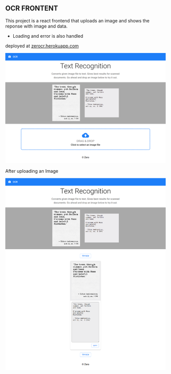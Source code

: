 ## OCR FRONTENT

This project is a react frontend that uploads an image and shows the reponse with image and data.

- Loading and error is also handled

deployed at [zerocr.herokuapp.com](https://zerocr.herokuapp.com)

![Front page Image](./images/fullscreen.png)

After uploading an Image

![Front page Upload Image](./images/fullscreen_upload.png)